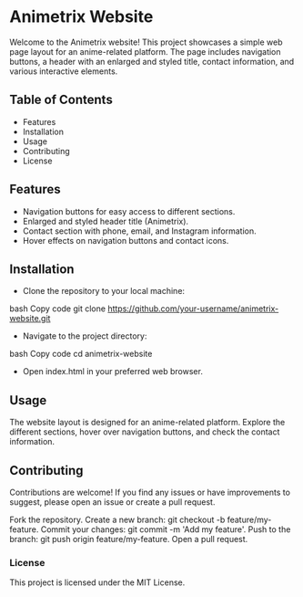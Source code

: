 # Animetrix Website

Welcome to the Animetrix website! This project showcases a simple web page layout for an anime-related platform. The page includes navigation buttons, a header with an enlarged and styled title, contact information, and various interactive elements.

## Table of Contents

* Features
* Installation
* Usage
* Contributing
* License

## Features

* Navigation buttons for easy access to different sections.
* Enlarged and styled header title (Animetrix).
* Contact section with phone, email, and Instagram information.
* Hover effects on navigation buttons and contact icons.

## Installation

* Clone the repository to your local machine:

bash
Copy code
git clone https://github.com/your-username/animetrix-website.git
* Navigate to the project directory:

bash
Copy code
cd animetrix-website
* Open index.html in your preferred web browser.

## Usage

The website layout is designed for an anime-related platform. Explore the different sections, hover over navigation buttons, and check the contact information.

## Contributing

Contributions are welcome! If you find any issues or have improvements to suggest, please open an issue or create a pull request.

Fork the repository.
Create a new branch: git checkout -b feature/my-feature.
Commit your changes: git commit -m 'Add my feature'.
Push to the branch: git push origin feature/my-feature.
Open a pull request.

### License

This project is licensed under the MIT License.
